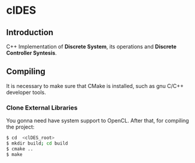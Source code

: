 # clDES

## Introduction

C++ Implementation of **Discrete System**, its operations and **Discrete
Controller Syntesis**.

## Compiling

It is necessary to make sure that CMake is installed, such as gnu C/C++
developer tools.

### Clone External Libraries

You gonna need have system support to OpenCL. After that, for compiling the
project:

```bash
$ cd  <clDES_root>
$ mkdir build; cd build
$ cmake ..
$ make
```
